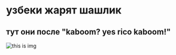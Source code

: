 
# узбеки жарят шашлик
## тут они после "kaboom? yes rico kaboom!"
![this is img](https://tse1.mm.bing.net/th?id=OIG1.6Zjegp7pIEBx10VhE..a&pid=ImgGn)
